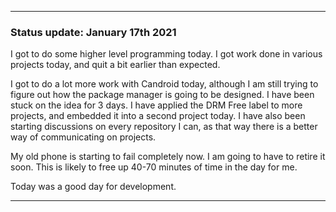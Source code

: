 ***

### Status update: January 17th 2021

I got to do some higher level programming today. I got work done in various projects today, and quit a bit earlier than expected.

I got to do a lot more work with Candroid today, although I am still trying to figure out how the package manager is going to be designed. I have been stuck on the idea for 3 days. I have applied the DRM Free label to more projects, and embedded it into a second project today. I have also been starting discussions on every repository I can, as that way there is a better way of communicating on projects.

My old phone is starting to fail completely now. I am going to have to retire it soon. This is likely to free up 40-70 minutes of time in the day for me.

Today was a good day for development.

***
